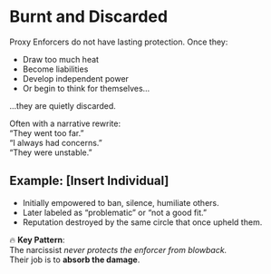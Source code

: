 # Burnt and Discarded

Proxy Enforcers do not have lasting protection. Once they:
- Draw too much heat
- Become liabilities
- Develop independent power
- Or begin to think for themselves…

…they are quietly discarded.

Often with a narrative rewrite:  
“They went too far.”  
“I always had concerns.”  
“They were unstable.”

## Example: [Insert Individual]
- Initially empowered to ban, silence, humiliate others.
- Later labeled as “problematic” or “not a good fit.”
- Reputation destroyed by the same circle that once upheld them.

🔥 **Key Pattern**:  
The narcissist *never protects the enforcer from blowback.*  
Their job is to **absorb the damage**.
